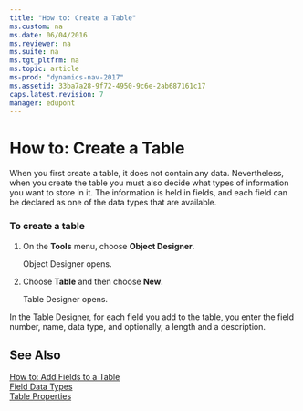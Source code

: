 ```yaml
---
title: "How to: Create a Table"
ms.custom: na
ms.date: 06/04/2016
ms.reviewer: na
ms.suite: na
ms.tgt_pltfrm: na
ms.topic: article
ms-prod: "dynamics-nav-2017"
ms.assetid: 33ba7a28-9f72-4950-9c6e-2ab687161c17
caps.latest.revision: 7
manager: edupont
---
```

# How to: Create a Table
When you first create a table, it does not contain any data. Nevertheless, when you create the table you must also decide what types of information you want to store in it. The information is held in fields, and each field can be declared as one of the data types that are available.  
  
### To create a table  
  
1.  On the **Tools** menu, choose **Object Designer**.  
  
     Object Designer opens.  
  
2.  Choose **Table** and then choose **New**.  
  
     Table Designer opens.  
  
 In the Table Designer, for each field you add to the table, you enter the field number, name, data type, and optionally, a length and a description.  
  
## See Also  
 [How to: Add Fields to a Table](How-to--Add%20Fields%20to%20a%20Table.md)   
 [Field Data Types](Field-Data-Types.md)   
 [Table Properties](Table-Properties.md)